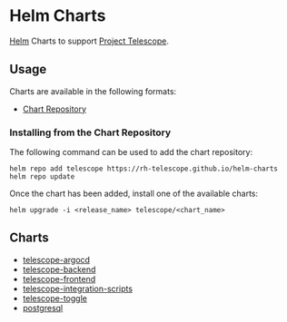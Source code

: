# Helm Charts

[Helm](https://helm.sh) Charts to support [Project Telescope](https://rh-telescope.github.io).

## Usage

Charts are available in the following formats:

* [Chart Repository](https://helm.sh/docs/topics/chart_repository/)

### Installing from the Chart Repository

The following command can be used to add the chart repository:

```shell
helm repo add telescope https://rh-telescope.github.io/helm-charts
helm repo update
```

Once the chart has been added, install one of the available charts:

```shell
helm upgrade -i <release_name> telescope/<chart_name>
```

## Charts

* [telescope-argocd](charts/telescope-argocd)
* [telescope-backend](charts/telescope-backend)
* [telescope-frontend](charts/telescope-frontend)
* [telescope-integration-scripts](charts/telescope-integration-scripts)
* [telescope-toggle](charts/telescope-toggle)
* [postgresql](charts/postgresql)

